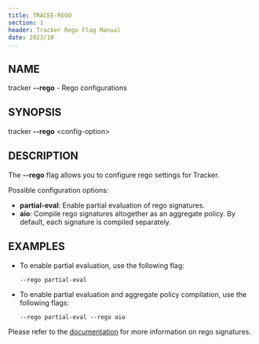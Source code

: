 ```yaml
---
title: TRACEE-REGO
section: 1
header: Tracker Rego Flag Manual
date: 2023/10
...
```


## NAME

tracker **\-\-rego** - Rego configurations

## SYNOPSIS

tracker **\-\-rego** <config-option\>

## DESCRIPTION

The **\-\-rego** flag allows you to configure rego settings for Tracker.

Possible configuration options:

- **partial-eval**: Enable partial evaluation of rego signatures.
- **aio**: Compile rego signatures altogether as an aggregate policy. By default, each signature is compiled separately.

## EXAMPLES

- To enable partial evaluation, use the following flag:

  ```console
  --rego partial-eval
  ```

- To enable partial evaluation and aggregate policy compilation, use the following flags:

  ```console
  --rego partial-eval --rego aio
  ```

Please refer to the [documentation](../events/custom/rego.md) for more information on rego signatures.
